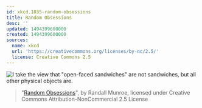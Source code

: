 ```yaml
---
id: xkcd.1835-random-obsessions
title: Random Obsessions
desc: ''
updated: 1494399600000
created: 1494399600000
sources:
  name: xkcd
  url: 'https://creativecommons.org/licenses/by-nc/2.5/'
  license: Creative Commons 2.5
---
```

![I take the view that "open-faced sandwiches" are not sandwiches, but all other physical objects are.](https://imgs.xkcd.com/comics/random_obsessions.png)
> "[Random Obsessions](https://xkcd.com/1835/)", by Randall Munroe, licensed under Creative Commons Attribution-NonCommercial 2.5 License
